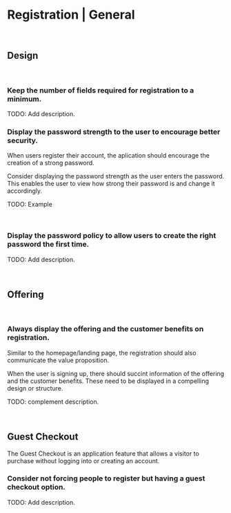 # Registration | General
<br>


## Design
<br>


### Keep the number of fields required for registration to a minimum.

TODO: Add description.
<br>



### Display the password strength to the user to encourage better security.

When users register their account, the aplication should encourage the creation of a strong password.

Consider displaying the password strength as the user enters the password. This enables the user to view how strong their password is and change it accordingly.


TODO: Example

<br>


### Display the password policy to allow users to create the right password the first time.

TODO: Add description.

<br>


## Offering
<br>


### Always display the offering and the customer benefits on registration.

Similar to the homepage/landing page, the registration should also communicate the value proposition.

When the user is signing up, there should succint information of the offering and the customer benefits. These need to be displayed in a compelling design or structure.

TODO: complement description.

<br>


## Guest Checkout

The Guest Checkout is an application feature that allows a visitor to purchase without logging into or creating an account.
<br>


### Consider not forcing people to register but having a guest checkout option.

TODO: Add description.

<br>





